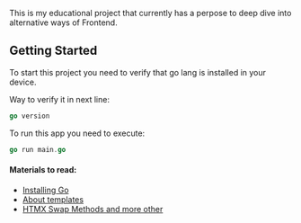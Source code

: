 This is my educational project that currently has a perpose to deep dive into alternative ways of Frontend.

## Getting Started
To start this project you need to verify that go lang is installed in your device.

Way to verify it in next line:
```go
go version
```

To run this app you need to execute:
```go
go run main.go
```

#### Materials to read:
- [Installing Go](https://go.dev/doc/install)
- [About templates](https://golangforall.com/en/post/templates.html)
- [HTMX Swap Methods and more other](https://htmx.org/docs/#swapping)
